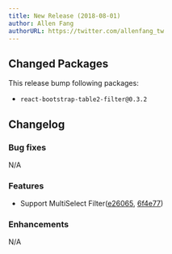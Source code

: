 ```yaml
---
title: New Release (2018-08-01)
author: Allen Fang
authorURL: https://twitter.com/allenfang_tw
---
```


## Changed Packages

This release bump following packages:

* `react-bootstrap-table2-filter@0.3.2`

## Changelog

### Bug fixes
N/A

### Features
* Support MultiSelect Filter([e26065](https://github.com/react-bootstrap-table/react-bootstrap-table2/commit/e26065b11606d45eff33a027008e9cafadcc0c86), [6f4e77](https://github.com/react-bootstrap-table/react-bootstrap-table2/commit/6f4e779a3eac6f0eda2a84c43fce5c733fb30980))

### Enhancements
N/A
